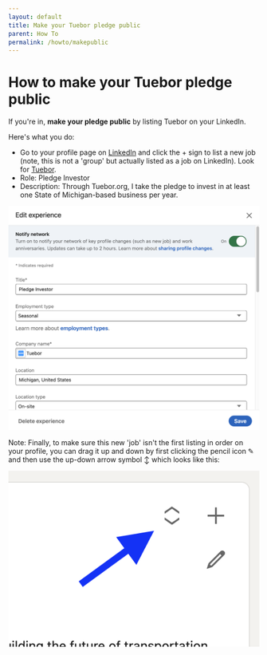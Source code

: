 ```yaml
---
layout: default
title: Make your Tuebor pledge public
parent: How To
permalink: /howto/makepublic
---
```


# How to make your Tuebor pledge public

If you're in, **make your pledge public** by listing Tuebor on your LinkedIn.

Here's what you do:

- Go to your profile page on [LinkedIn](https://www.linkedin.com/in/) and click the + sign to list a new job (note, this is not a 'group' but actually listed as a job on LinkedIn). Look for [Tuebor](https://linkedin.com/company/tuebororg).
- Role: Pledge Investor
- Description: Through Tuebor.org, I take the pledge to invest in at least one State of Michigan-based business per year. 

![](/assets/images/linkedin-post.png)

Note: Finally, to make sure this new 'job' isn't the first listing in order on your profile, you can drag it up and down by first clicking the pencil icon ✎ and then use the up-down arrow symbol ↕ which looks like this:

![](/assets/images/linkedin-arrow.png)

